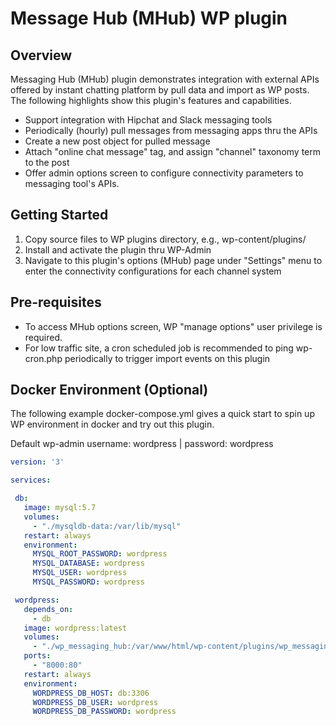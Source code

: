 # Message Hub (MHub) WP plugin

## Overview

Messaging Hub (MHub) plugin demonstrates integration with external APIs offered by instant chatting platform by pull data and import as WP posts. The following highlights show this plugin's features and capabilities.

* Support integration with Hipchat and Slack messaging tools
* Periodically (hourly) pull messages from messaging apps thru the APIs
* Create a new post object for pulled message
* Attach "online chat message" tag, and assign "channel" taxonomy term to the post
* Offer admin options screen to configure connectivity parameters to messaging tool's APIs.

## Getting Started

1. Copy source files to WP plugins directory, e.g., wp-content/plugins/
2. Install and activate the plugin thru WP-Admin
3. Navigate to this plugin's options (MHub) page under "Settings" menu to enter the connectivity configurations for each channel system

## Pre-requisites

* To access MHub options screen, WP "manage options" user privilege is required. 
* For low traffic site, a cron scheduled job is recommended to ping wp-cron.php periodically to trigger import events on this plugin

## Docker Environment (Optional)

The following example docker-compose.yml gives a quick start to spin up WP environment in docker and try out this plugin.

Default wp-admin username: wordpress | password: wordpress

```yaml
version: '3'

services:

 db:
   image: mysql:5.7
   volumes:
     - "./mysqldb-data:/var/lib/mysql"
   restart: always
   environment:
     MYSQL_ROOT_PASSWORD: wordpress
     MYSQL_DATABASE: wordpress
     MYSQL_USER: wordpress
     MYSQL_PASSWORD: wordpress

 wordpress:
   depends_on:
     - db
   image: wordpress:latest
   volumes:
     - "./wp_messaging_hub:/var/www/html/wp-content/plugins/wp_messaging_hub"
   ports:
     - "8000:80"
   restart: always
   environment:
     WORDPRESS_DB_HOST: db:3306
     WORDPRESS_DB_USER: wordpress
     WORDPRESS_DB_PASSWORD: wordpress

```
